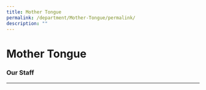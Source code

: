 ```yaml
---
title: Mother Tongue
permalink: /department/Mother-Tongue/permalink/
description: ""
---
```

Mother Tongue
=============

### Our Staff
---------

